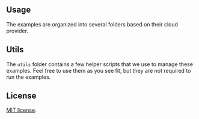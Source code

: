 ## Usage

The examples are organized into several folders based on their cloud provider.

## Utils

The `utils` folder contains a few helper scripts that we use to manage these examples. Feel free to use them as you see fit, but they are not required to run the examples.

## License

[MIT license](LICENSE.md).

